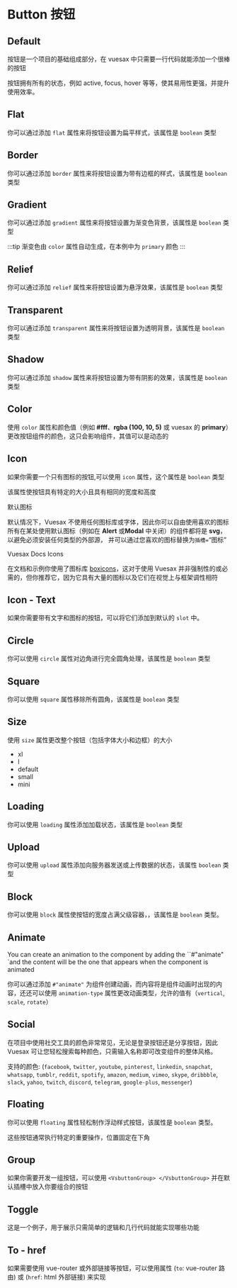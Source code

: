 
# Button 按钮

<Card codesandbox="https://codesandbox.io/embed/reverent-shape-pmyk2?fontsize=14&hidenavigation=1&module=%2Fsrc%2FApp.vue">

## Default

按钮是一个项目的基础组成部分，在 vuesax 中只需要一行代码就能添加一个很棒的按钮

按钮拥有所有的状态，例如 active, focus, hover 等等，使其易用性更强，并提升使用效率。

</Card>

<Card codesandbox="https://codesandbox.io/embed/charming-maxwell-ms0xf?fontsize=14&hidenavigation=1&module=%2Fsrc%2FApp.vue&theme=dark" subtitle="Flat">

## Flat

你可以通过添加 `flat`  属性来将按钮设置为扁平样式，该属性是 `boolean` 类型

</Card>

<Card codesandbox="https://codesandbox.io/embed/vuesax-button-border-zc0td?fontsize=14&hidenavigation=1&theme=dark" subtitle="Border">

## Border

你可以通过添加 `border`  属性来将按钮设置为带有边框的样式，该属性是 `boolean` 类型

</Card>

<Card codesandbox="https://codesandbox.io/embed/vuesax-button-gradient-7en0i?fontsize=14&hidenavigation=1&theme=dark" subtitle="Gradient">

## Gradient

你可以通过添加 `gradient`  属性来将按钮设置为渐变色背景，该属性是 `boolean` 类型

:::tip 渐变色由 `color` 属性自动生成，在本例中为 `primary` 颜色
:::

</Card>

<Card codesandbox="https://codesandbox.io/embed/vuesax-button-relief-7dfh7?fontsize=14&hidenavigation=1&theme=dark" subtitle="Relief">

## Relief

你可以通过添加 `relief`  属性来将按钮设置为悬浮效果，该属性是 `boolean` 类型

</Card>

<Card codesandbox="https://codesandbox.io/embed/vuesax-button-transparent-4t6d6?fontsize=14&hidenavigation=1&theme=dark" subtitle="Transparent">

## Transparent

你可以通过添加 `transparent`  属性来将按钮设置为透明背景，该属性是 `boolean` 类型

</Card>

<Card codesandbox="https://codesandbox.io/embed/vuesax-button-shadow-ufx6y?fontsize=14&hidenavigation=1&theme=dark" subtitle="Shadow">

## Shadow

你可以通过添加 `shadow`  属性来将按钮设置为带有阴影的效果，该属性是 `boolean` 类型

</Card>

<Card codesandbox="https://codesandbox.io/embed/vuesax-button-colors-gje98?fontsize=14&hidenavigation=1&theme=dark" subtitle="Color">

## Color

使用 `color` 属性和颜色值（例如 **#fff**、**rgba (100, 10, 5)** 或 vuesax 的 **primary**）更改按钮组件的颜色，这只会影响组件，其值可以是动态的

</Card>

<Card subtitle="Icon">

## Icon

如果你需要一个只有图标的按钮,可以使用 `icon` 属性，这个属性是 `boolean` 类型

该属性使按钮具有特定的大小且具有相同的宽度和高度

<div>
  <div>
    <div class="warning custom-block">
      <p class="custom-block-title">
       默认图标
      </p>
      <p>
       默认情况下，Vuesax 不使用任何图标库或字体，因此你可以自由使用喜欢的图标 所有在某处使用默认图标（例如在 <b>Alert</b> 或<b>Modal</b> 中关闭）的组件都将是 <b>svg</b>，以避免必须安装任何类型的外部源， 并可以通过您喜欢的图标替换为<code>插槽=</code>“图标”
      </p>
    </div>
    <div class="tip custom-block">
      <p class="custom-block-title">
        Vuesax Docs Icons
      </p>
      <p>
        在文档和示例你使用了图标库 <a target=“_blank” href=“https://boxicons.com/”>boxicons</a>，这对于使用 Vuesax 并非强制性的或必需的，但你推荐它，因为它具有大量的图标以及它们在视觉上与框架调性相符
      </p>
    </div>
  </div>
</div>

</Card>

<Card subtitle="IconText">

## Icon - Text

如果你需要带有文字和图标的按钮，可以将它们添加到默认的 `slot` 中。

</Card>

<Card subtitle="Circle">

## Circle

你可以使用 `circle` 属性对边角进行完全圆角处理，该属性是 `boolean` 类型

</Card>

<Card subtitle="Square">

## Square

你可以使用 `square` 属性移除所有圆角，该属性是 `boolean` 类型

</Card>

<Card subtitle="Size">

## Size

使用 `size` 属性更改整个按钮（包括字体大小和边框）的大小

- xl
- l
- default
- small
- mini

</Card>

<Card subtitle="Loading">

## Loading

你可以使用 `loading` 属性添加加载状态，该属性是 `boolean` 类型

</Card>

<Card subtitle="Upload">

## Upload

你可以使用 `upload` 属性添加向服务器发送或上传数据的状态，该属性 `boolean` 类型

</Card>

<Card subtitle="Block">

## Block

你可以使用 `block` 属性使按钮的宽度占满父级容器，，该属性是  `boolean` 类型。

</Card>

<Card subtitle="Animate">

## Animate

You can create an animation to the component by adding the ``#"animate" `and the content will be the one that appears when the component is animated

你可以通过添加 `#"animate"` 为组件创建动画，而内容将是组件动画时出现的内容，还还可以使用 `animation-type` 属性更改动画类型，允许的值有（`vertical`, `scale`, `rotate`）

</Card>

<Card subtitle="Social">

## Social

在项目中使用社交工具的颜色非常常见，无论是登录按钮还是分享按钮，因此 Vuesax 可让您轻松搜索每种颜色，只需输入名称即可改变组件的整体风格。

支持的颜色: (`facebook`, `twitter`, `youtube`, `pinterest`, `linkedin`, `snapchat`, `whatsapp`, `tumblr`, `reddit`, `spotify`, `amazon`, `medium`, `vimeo`, `skype`, `dribbble`, `slack`, `yahoo`, `twitch`, `discord`, `telegram`, `google-plus`, `messenger`)

</Card>

<Card subtitle="Floating">

## Floating

你可以使用 `floating` 属性轻松制作浮动样式按钮，该属性是 `boolean` 类型。

这些按钮通常执行特定的重要操作，位置固定在下角

</Card>

<Card subtitle="Group">

## Group

如果你需要开发一组按钮，可以使用 `<VsbuttonGroup> </VsbuttonGroup>` 并在默认插槽中放入你要组合的按钮

</Card>

<Card subtitle="Toggle">

## Toggle

这是一个例子，用于展示只需简单的逻辑和几行代码就能实现哪些功能

</Card>

<Card subtitle="ToHref">

## To - href

如果需要使用 vue-router 或外部链接等按钮，可以使用属性 (`to`: vue-router 路由) 或 (`href`: html 外部链接) 来实现

</Card>

<script setup>
import Api from "../../../../theme/global-components/template/API.tsx"
</script>

<Api/>
